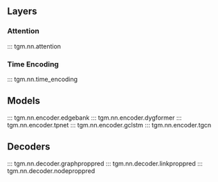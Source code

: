 ## Layers

### Attention

::: tgm.nn.attention

### Time Encoding

::: tgm.nn.time_encoding

## Models

::: tgm.nn.encoder.edgebank
::: tgm.nn.encoder.dygformer
::: tgm.nn.encoder.tpnet
::: tgm.nn.encoder.gclstm
::: tgm.nn.encoder.tgcn

## Decoders

::: tgm.nn.decoder.graphproppred
::: tgm.nn.decoder.linkproppred
::: tgm.nn.decoder.nodeproppred
